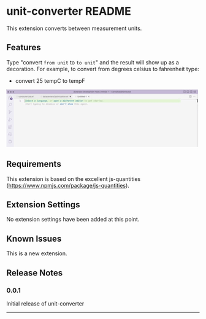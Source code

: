 # unit-converter README

This extension converts between measurement units.

## Features

Type "convert `from unit` to `to unit`" and the result will show up as a decoration.
For example, to convert from degrees celsius to fahrenheit type:
- convert 25 tempC to tempF 

![](unit-converter.gif)

## Requirements

This extension is based on the excellent js-quantities (https://www.npmjs.com/package/js-quantities).

## Extension Settings

No extension settings have been added at this point.

## Known Issues

This is a new extension. 

## Release Notes

### 0.0.1

Initial release of unit-converter

---

